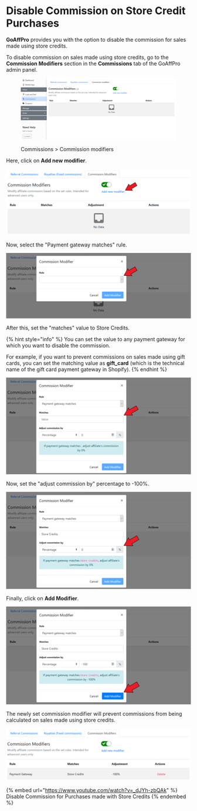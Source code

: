 # Disable Commission on Store Credit Purchases

**GoAffPro** provides you with the option to disable the commission for sales made using store credits.&#x20;

To disable commission on sales made using store credits, go to the **Commission Modifiers** section in the **Commissions** tab of the GoAffPro admin panel.

<figure><img src="../../../.gitbook/assets/image (202).png" alt=""><figcaption><p>Commissions > Commission modifiers</p></figcaption></figure>

Here, click on **Add new modifier**.

![Click on Add new modifier](<../../../.gitbook/assets/Screenshot 2020-12-22 193418.png>)

Now, select the "Payment gateway matches" rule.

![Select the "Payment gateway matches" rule](<../../../.gitbook/assets/Screenshot 2020-12-22 193544.png>)

After this, set the "matches" value to Store Credits.

{% hint style="info" %}
You can set the value to any payment gateway for which you want to disable the commission.&#x20;

For example, if you want to prevent commissions on sales made using gift cards, you can set the matching value as **gift\_card** (which is the technical name of the gift card payment gateway in Shopify).&#x20;
{% endhint %}

![Set the "matches" value to store credits](<../../../.gitbook/assets/Screenshot 2020-12-22 193731.png>)

Now, set the "adjust commission by" percentage to -100%.

![Set adjust commission by percentage to -100%](<../../../.gitbook/assets/Screenshot 2020-12-22 193935.png>)

Finally, click on **Add Modifier**.

![Click on Add Modifier](<../../../.gitbook/assets/Screenshot 2020-12-22 194058.png>)

The newly set commission modifier will prevent commissions from being calculated on sales made using store credits.&#x20;

![](<../../../.gitbook/assets/image (2198).png>)

{% embed url="https://www.youtube.com/watch?v=_dJYh-zbQAk" %}
Disable Commission for Purchases made with Store Credits
{% endembed %}
